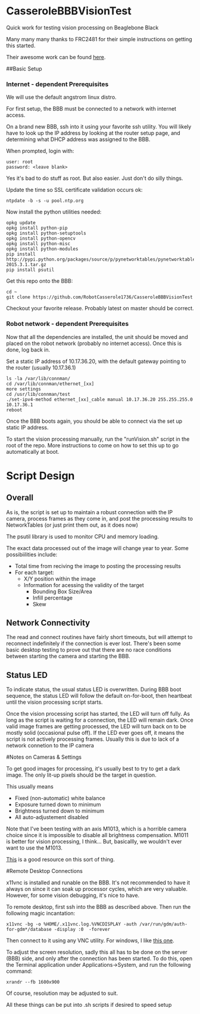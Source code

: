# CasseroleBBBVisionTest
Quick work for testing vision processing on Beaglebone Black

Many many many thanks to FRC2481 for their simple instructions on getting this started.

Their awesome work can be found [here](https://github.com/Frc2481/paul-bunyan).

##Basic Setup

### Internet - dependent Prerequisites

We will use the default angstrom linux distro.

For first setup, the BBB must be connected to a network with internet access.

On a brand new BBB, ssh into it using your favorite ssh utility. You will likely have to look up the IP address by looking at the router setup page, and determining what DHCP address was assigned to the BBB.

When prompted, login with:

    user: root
    password: <leave blank>
    
Yes it's bad to do stuff as root. But also easier. Just don't do silly things.

Update the time so SSL certificate validation occurs ok:

    ntpdate -b -s -u pool.ntp.org

Now install the python utilities needed:

    opkg update
    opkg install python-pip
    opkg install python-setuptools
    opkg install python-opencv
    opkg install python-misc
    opkg install python-modules
    pip install http://pypi.python.org/packages/source/p/pynetworktables/pynetworktables-2015.3.1.tar.gz
    pip install psutil
   

Get this repo onto the BBB:

    cd ~
    git clone https://github.com/RobotCasserole1736/CasseroleBBBVisionTest
    
Checkout your favorite release. Probably latest on master should be correct.

### Robot network - dependent Prerequisites

Now that all the dependencies are installed, the unit should be moved and placed on the robot network (probably no internet access).
Once this is done, log back in.

Set a static IP address of 10.17.36.20, with the default gateway pointing to the router (usually 10.17.36.1)

    ls -la /var/lib/connman/
    cd /var/lib/connman/ethernet_[xx]
    more settings
    cd /usr/lib/connman/test
    ./set-ipv4-method ethernet_[xx]_cable manual 10.17.36.20 255.255.255.0 10.17.36.1
    reboot
    
Once the BBB boots again, you should be able to connect via the set up static IP address.

To start the vision processing manually, run the "runVision.sh" script in the root of the repo.
More instructions to come on how to set this up to go automatically at boot.

# Script Design

## Overall
As is, the script is set up to maintain a robust connection with the IP camera,
process frames as they come in, and post the processing results to NetworkTables
(or just print them out, as it does now)

The psutil library is used to monitor CPU and memory loading. 

The exact data processed out of the image will change year to year. Some
possibiilities include:

* Total time from reciving the image to posting the processing results
* For each target:
  * X/Y position within the image
  * Information for acessing the validity of the target
    * Bounding Box Size/Area
    * Infill percentage
    * Skew


## Network Connectivity
The read and connect routines have fairly short timeouts, but will attempt to 
reconnect indefinitely if the connection is ever lost. There's been some basic
desktop testing to prove out that there are no race conditions between starting
the camera and starting the BBB. 

## Status LED
To indicate status, the usual status LED is overwritten. During BBB boot sequence,
the status LED will follow the default on-for-boot, then heartbeat until the
vision processing script starts.

Once the vision processing script has started, the LED will turn off fully. 
As long as the script is waiting for a connection, the LED will remain dark. Once
valid image frames are getting processed, the LED will turn back on to be mostly
solid (occasional pulse off). If the LED ever goes off, it means the script is
not actively processing frames. Usually this is due to lack of a network connetion
to the IP camera



#Notes on Cameras & Settings

To get good images for processing, it's usually best to try to get a dark image. 
The only lit-up pixels should be the target in question.

This usually means

* Fixed (non-automatic) white balance
* Exposure turned down to minimum
* Brightness turned down to minimum
* All auto-adjustement disabled
    
Note that I've been testing with an axis M1013, which is a horrible camera choice
since it is impossible to disable all brightness compensation. M1011 is better 
for vision processing, I think... But, basicallly, we wouldn't ever want to use the M1013.

[This](http://wpilib.screenstepslive.com/s/4485/m/24194/l/288984-camera-settings) is a good resource on this sort of thing.



#Remote Desktop Connections

x11vnc is installed and runable on the BBB. It's not recommended to have it always on since it can soak up processor cycles, which are very valuable. However, for some vision debugging, it's nice to have.

To remote desktop, first ssh into the BBB as described above. Then run the following magic incantation:

    x11vnc -bg -o %HOME/.x11vnc.log.%VNCDISPLAY -auth /var/run/gdm/auth-for-gdm*/database -display :0  -forever
    
Then connect to it using any VNC utility. For windows, I like [this one](https://www.realvnc.com/download/viewer/).

To adjust the screen resolution, sadly this all has to be done on the server (BBB) side, and only after the 
connection has been started. To do this, open the Terminal application under Applications->System, and run the following command:

    xrandr --fb 1600x900
    
Of course, resolution may be adjusted to suit.

All these things can be put into .sh scripts if desired to speed setup


